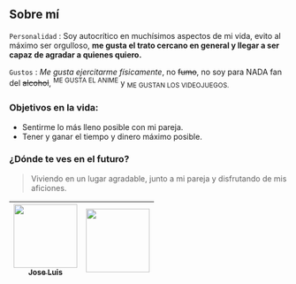 ## Sobre mí

`Personalidad` : Soy autocrítico en muchísimos aspectos de mi vida, evito al máximo ser orgulloso, **me gusta el trato cercano en general y
llegar a ser capaz de agradar a quienes quiero.**

`Gustos` : *Me gusta ejercitarme físicamente*, no ~~fumo~~, no soy para NADA fan del ~~alcohol~~, <sup>ME GUSTA EL ANIME</sup> y <sub>ME GUSTAN LOS VIDEOJUEGOS.</sub>

### Objetivos en la vida:

 - Sentirme lo más lleno posible con mi pareja.
 - Tener y ganar el tiempo y dinero máximo posible. 

### ¿Dónde te ves en el futuro?

> Viviendo en un lugar agradable, junto a mi pareja y disfrutando de mis aficiones.

| [<img src="https://user-images.githubusercontent.com/119702567/205414256-b50d7ad0-07c9-477b-bcb7-98165063bd59.jpg" width=115><br><sub>Jose Luis</sub>](https://github.com/camilafernanda) |  <img src="https://user-images.githubusercontent.com/119702567/205414253-5bc0ea2a-d2b1-4324-bd11-fe628ed8dc29.gif" width=115> |
| :---: | :---: |
